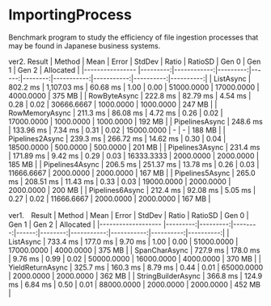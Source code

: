 # ImportingProcess
Benchmark program to study the efficiency of file ingestion processes that may be found in Japanese business systems.

ver2. Result
|          Method |     Mean |       Error |   StdDev | Ratio | RatioSD |      Gen 0 |      Gen 1 |     Gen 2 | Allocated |
|---------------- |---------:|------------:|---------:|------:|--------:|-----------:|-----------:|----------:|----------:|
|       ListAsync | 802.2 ms | 1,107.03 ms | 60.68 ms |  1.00 |    0.00 | 51000.0000 | 17000.0000 | 4000.0000 |    375 MB |
|    RowByteAsync | 222.8 ms |    82.79 ms |  4.54 ms |  0.28 |    0.02 | 30666.6667 |  1000.0000 | 1000.0000 |    247 MB |
|  RowMemoryAsync | 211.3 ms |    86.08 ms |  4.72 ms |  0.26 |    0.02 | 17000.0000 |  1000.0000 | 1000.0000 |    192 MB |
|  PipelinesAsync | 248.6 ms |   133.96 ms |  7.34 ms |  0.31 |    0.02 | 15000.0000 |          - |         - |    188 MB |
| Pipelines2Async | 239.3 ms |   266.72 ms | 14.62 ms |  0.30 |    0.04 | 18500.0000 |   500.0000 |  500.0000 |    201 MB |
| Pipelines3Async | 231.4 ms |   171.89 ms |  9.42 ms |  0.29 |    0.03 | 16333.3333 |  2000.0000 | 2000.0000 |    185 MB |
| Pipelines4Async | 206.5 ms |   251.37 ms | 13.78 ms |  0.26 |    0.03 | 11666.6667 |  2000.0000 | 2000.0000 |    167 MB |
| Pipelines5Async | 265.0 ms |   208.51 ms | 11.43 ms |  0.33 |    0.03 | 19000.0000 |  2000.0000 | 2000.0000 |    200 MB |
| Pipelines6Async | 212.4 ms |    92.08 ms |  5.05 ms |  0.27 |    0.02 | 11666.6667 |  2000.0000 | 2000.0000 |    167 MB |



ver1.　Result
|             Method |     Mean |    Error |  StdDev | Ratio | RatioSD |      Gen 0 |      Gen 1 |     Gen 2 | Allocated |
|------------------- |---------:|---------:|--------:|------:|--------:|-----------:|-----------:|----------:|----------:|
|          ListAsync | 733.4 ms | 177.0 ms | 9.70 ms |  1.00 |    0.00 | 51000.0000 | 17000.0000 | 4000.0000 |    375 MB |
|      SpanCharAsync | 727.9 ms | 178.0 ms | 9.76 ms |  0.99 |    0.02 | 50000.0000 | 16000.0000 | 4000.0000 |    370 MB |
|   YieldReturnAsync | 325.7 ms | 160.3 ms | 8.79 ms |  0.44 |    0.01 | 65000.0000 |  2000.0000 | 2000.0000 |    362 MB |
| StringBuilderAsync | 366.8 ms | 124.9 ms | 6.84 ms |  0.50 |    0.01 | 88000.0000 |  2000.0000 | 2000.0000 |    452 MB |

